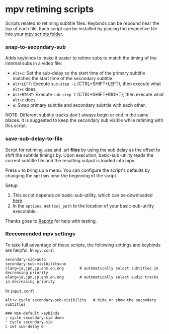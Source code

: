 # mpv retiming scripts

Scripts related to retiming subtitle files. Keybinds can be rebound near the top of each file. Each script can be installed by placing the respective file into your [mpv scripts folder](https://mpv.io/manual/master/#files).

### snap-to-secondary-sub

Adds keybinds to make it easier to retime subs to match the timing of the internal subs in a video file:

- `Alt+c`: Set the sub-delay so the start time of the primary subtitle matches the start time of the secondary subtitle.
- `Alt+LEFT`: Execute `sub-step -1` (CTRL+SHIFT+LEFT), then execute what `Alt+c` does.
- `Alt+RIGHT`: Execute `sub-step 1` (CTRL+SHIFT+RIGHT), then execute what `Alt+c` does.
- `e`: Swap primary subtitle and secondary subtitle with each other.

NOTE: Different subtitle tracks don't always begin or end in the same places. It is suggested to keep the secondary sub visible while retiming with this script.

### save-sub-delay-to-file

Script for retiming .ass and .srt **files** by using the sub delay as the offset to shift the subtitle timings by. Upon execution, basic-sub-utility reads the current subtitle file and the resulting output is loaded into mpv.

Press `w` to bring up a menu. You can configure the script's defaults by changing the `options` near the beginning of the script.

Setup:

1. This script depends on basic-sub-utility, which can be downloaded [here](https://github.com/Ulidtsoa01/basic-sub-utility/releases).
2. In the `options`, set `tool_path` to the location of your basic-sub-utility executable.

Thanks goes to [Rapptz](https://github.com/Rapptz) for help with testing.

### Reccomended mpv settings

To take full advantage of these scripts, the following settings and keybinds are helpful.
In `mpv.conf`:

```
secondary-sid=auto
secondary-sub-visibility=no
slang=ja,jpn,jp,enm,en,eng       # automatically select subtitles in decreasing priority
alang=ja,jpn,jp,enm,en,eng       # automatically select audio tracks in decreasing priority
```

In `input.conf`:

```
Alt+v cycle secondary-sub-visibility   # hide or show the secondary subtitles

### Non-default keybinds
; cycle secondary-sid down
' cycle secondary-sid
C set sub-delay 0
```

